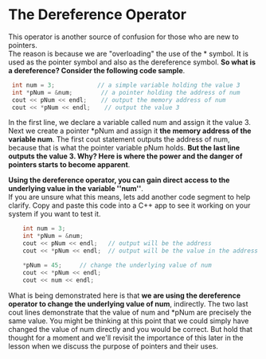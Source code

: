 # The Dereference Operator
This operator is another source of confusion for those who are new to pointers.  
The reason is because we are "overloading" the use of the * symbol.  It is used as the pointer symbol 
and also as the dereference symbol.   **So what is a dereference?  Consider the following code sample**.
```cpp
 int num = 3;            // a simple variable holding the value 3
 int *pNum = &num;        // a pointer holding the address of num
 cout << pNum << endl;    // output the memory address of num
 cout << *pNum << endl;    // output the value 3
```
In the first line, we declare a variable called num and assign it the value 3.  Next we create
a pointer *pNum and assign it **the memory address of the variable num**.  The first cout statement outputs 
the address of num, because that is what the pointer variable pNum holds.   **But the last line outputs 
the value 3.  Why?  Here is where the power and the danger of pointers starts to become apparent**.

**Using the dereference operator, you can gain direct access to the underlying value in the variable ''num''**.  
If you are unsure what this means, lets add another code segment to help clarify.  Copy and paste this code 
into a C++ app to see it working on your system if you want to test it.
```cpp
    int num = 3;
    int *pNum = &num;
    cout << pNum << endl;   // output will be the address
    cout << *pNum << endl;  // output will be the value in the address

    *pNum = 45;     // change the underlying value of num
    cout << *pNum << endl;
    cout << num << endl;
```
What is being demonstrated here is that **we are using the dereference operator to change the underlying value of num**, indirectly.
The two last cout lines demonstrate that the value of num and *pNum are precisely the same value. You might be thinking at 
this point that we could simply have changed the value of num directly and you would be correct. But hold that thought for a moment and  we'll revisit the importance of this later in the lesson when we discuss the purpose of pointers and their uses.
